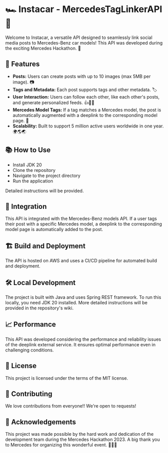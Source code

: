 
# 🏎️ **Instacar** - MercedesTagLinkerAPI 🏁

Welcome to Instacar, a versatile API designed to seamlessly link social media posts to Mercedes-Benz car models! This API was developed during the exciting Mercedes Hackathon. 🚀

## 🎯 Features

- **Posts:** Users can create posts with up to 10 images (max 5MB per image). 📷
- **Tags and Metadata:** Each post supports tags and other metadata. 🏷️
- **User Interaction:** Users can follow each other, like each other's posts, and generate personalized feeds. 👍🔖👥
- **Mercedes Model Tags:** If a tag matches a Mercedes model, the post is automatically augmented with a deeplink to the corresponding model page. 🚗
- **Scalability:** Built to support 5 million active users worldwide in one year. 🌍🌎🌏

## 📚 How to Use

- Install JDK 20
- Clone the repository
- Navigate to the project directory
- Run the application

Detailed instructions will be provided.

## 🚀 Integration

This API is integrated with the Mercedes-Benz models API. If a user tags their post with a specific Mercedes model, a deeplink to the corresponding model page is automatically added to the post.

## 🏗️ Build and Deployment

The API is hosted on AWS and uses a CI/CD pipeline for automated build and deployment.

## 🛠️ Local Development

The project is built with Java and uses Spring REST framework. To run this locally, you need JDK 20 installed. More detailed instructions will be provided in the repository's wiki.

## 📈 Performance

This API was developed considering the performance and reliability issues of the deeplink external service. It ensures optimal performance even in challenging conditions.

## 📄 License

This project is licensed under the terms of the MIT license.

## 🤝 Contributing

We love contributions from everyone!! We're open to requests!

## 🎉 Acknowledgements

This project was made possible by the hard work and dedication of the development team during the Mercedes Hackathon 2023. A big thank you to Mercedes for organizing this wonderful event. 🎊🎉🎈
